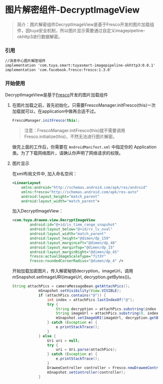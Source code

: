 # 图片解密组件-DecryptImageView



> 简介：图片解密组件DecryptImageView是基于Fresco开发的图片加载组件，因tuya安全机制，所以图片显示需要通过自定义imagepipeline-okhttp3进行数据解密。



### 引用

```xml
//消息中心图片解密组件
implementation 'com.tuya.smart:tuyasmart-imagepipeline-okhttp3:0.0.1'
implementation 'com.facebook.fresco:fresco:1.3.0'
```

### 开始使用

  DecryptImageView是基于[Fresco](https://www.fresco-cn.org/docs/index.html)开发的图片加载组件

1. 在图片加载之前，首先初始化，只需要FrescoManager.initFresco(this)一次加载就可以，在application中做再合适不过。

   ```java
   FrescoManager.initFresco(this);
   ```

   > 注意：FrescoManager.initFresco(this)就不需要调用Fresco.initialize(this)，不然无法进行图片解密。

   做完上面的工作后，你需要在 `AndroidManifest.xml` 中指定你的 Application 类。为了下载网络图片，请确认你声明了网络请求的权限。

2. 图片显示

   在xml布局文件中, 加入命名空间：

   ```xml
   <LinearLayout
       xmlns:android="http://schemas.android.com/apk/res/android"
       xmlns:fresco="http://schemas.android.com/apk/res-auto"
       android:layout_height="match_parent"
       android:layout_width="match_parent">
   ```

   加入DecryptImageView：

   ```xml
   <com.tuya.drawee.view.DecryptImageView
           android:id="@+id/iv_time_range_snapshot"
           android:layout_below="@+id/rv_lv_oval"
           android:layout_width="match_parent"
           android:layout_height="@dimen/dp_159"
           android:layout_marginLeft="@dimen/dp_48"
           android:layout_marginTop="@dimen/dp_15"
           android:layout_marginRight="@dimen/dp_45"
           fresco:actualImageScaleType="fitXY"
           fresco:roundedCornerRadius="@dimen/dp_4" />
   ```

   开始加载加密图片，传入解密秘钥decryption，imageUrl，调用mSnapshot.setImageURI(imageUrl, decryption.getBytes())。

   ```java
   String attachPics = cameraMessageBean.getAttachPics();
               mSnapshot.setVisibility(View.VISIBLE);
               if (attachPics.contains("@")) {
                   int index = attachPics.lastIndexOf("@");
                   try {
                       String decryption = attachPics.substring(index + 1);
                       String imageUrl = attachPics.substring(0, index);
                       mSnapshot.setImageURI(imageUrl, decryption.getBytes());
                   } catch (Exception e) {
                       e.printStackTrace();
                   }
               } else {
                   Uri uri = null;
                   try {
                       uri = Uri.parse(attachPics);
                   } catch (Exception e) {
                       e.printStackTrace();
                   }
                   DraweeController controller = Fresco.newDraweeControllerBuilder().setUri(uri).build();
                   mSnapshot.setController(controller);
               }
   ```

   